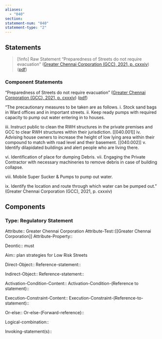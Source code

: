 ```yaml
---
aliases:
  - "040"
section: 
statement-num: "040"
statement-type: "2"
---
```

## Statements 
> [!info] Raw Statement
> “Preparedness of Streets do not require evacuation” ([Greater Chennai Corporation (GCC), 2021, p. cxxxiv](zotero://select/library/items/AZZSXLC8)) ([pdf](zotero://open-pdf/library/items/ZWDYK52D?page=134&annotation=RRMUJDNE)) 
> 

### Component Statements
“Preparedness of Streets do not require evacuation” ([Greater Chennai Corporation (GCC), 2021, p. cxxxiv](zotero://select/library/items/AZZSXLC8)) ([pdf](zotero://open-pdf/library/items/ZWDYK52D?page=134&annotation=RRMUJDNE)) 

“The precautionary measures to be taken are as follows. 
i. Stock sand bags in Ward offices and in important streets. 
ii. Keep ready pumps with required capacity to pump out water entering in to houses. 

iii. Instruct public to clean the RWH structures in the private premises and GCC to clear RWH structures within their jurisdiction. [[040.001]]
iv. Advising house owners to increase the height of low lying area within their compound to match with road level and their basement. [[040.002]] 
v. Identify dilapidated buildings and alert people who are living there. 

vi. Identification of place for dumping Debris. 
vii. Engaging the Private Contractor with necessary machineries to remove debris in case of building collapse. 

viii. Mobile Super Sucker & Pumps to pump out water. 

ix. Identify the location and route through which water can be pumped out.” (Greater Chennai Corporation (GCC), 2021, p. cxxxiv)
## Components
### Type: Regulatory Statement
Attribute:: Greater Chennai Corporation
Attribute-Test::[[Greater Chennai Corporation]]
Attribute-Property::

Deontic:: must

Aim:: plan strategies for Low Risk Streets

Direct-Object::
	Reference-statement::

Indirect-Object::
	Reference-statement::

Activation-Condition-Content::
	Activation-Condition-(Reference to statement)::

Execution-Constraint-Content::
	Execution-Constraint-(Reference-to-statement)::

Or-else::
	Or-else-(Forward-reference)::

Logical-combination::

Invoking-statement(s)::